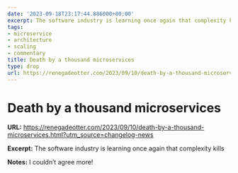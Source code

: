 ```yaml
---
date: '2023-09-18T23:17:44.886000+00:00'
excerpt: The software industry is learning once again that complexity kills
tags:
- microservice
- architecture
- scaling
- commentary
title: Death by a thousand microservices
type: drop
url: https://renegadeotter.com/2023/09/10/death-by-a-thousand-microservices.html?utm_source=changelog-news
---
```


# Death by a thousand microservices

**URL:** https://renegadeotter.com/2023/09/10/death-by-a-thousand-microservices.html?utm_source=changelog-news

**Excerpt:** The software industry is learning once again that complexity kills

**Notes:**
I couldn’t agree more!
